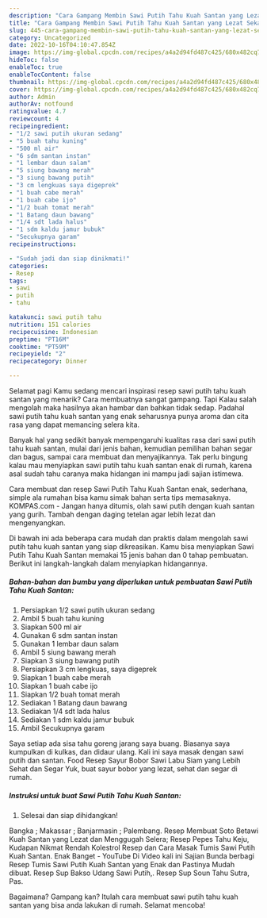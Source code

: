 ```yaml
---
description: "Cara Gampang Membin Sawi Putih Tahu Kuah Santan yang Lezat Sekali}"
title: "Cara Gampang Membin Sawi Putih Tahu Kuah Santan yang Lezat Sekali}"
slug: 445-cara-gampang-membin-sawi-putih-tahu-kuah-santan-yang-lezat-sekali
category: Uncategorized
date: 2022-10-16T04:10:47.854Z
image: https://img-global.cpcdn.com/recipes/a4a2d94fd487c425/680x482cq70/sawi-putih-tahu-kuah-santan-foto-resep-utama.jpg
hideToc: false
enableToc: true
enableTocContent: false
thumbnail: https://img-global.cpcdn.com/recipes/a4a2d94fd487c425/680x482cq70/sawi-putih-tahu-kuah-santan-foto-resep-utama.jpg
cover: https://img-global.cpcdn.com/recipes/a4a2d94fd487c425/680x482cq70/sawi-putih-tahu-kuah-santan-foto-resep-utama.jpg
author: Admin
authorAv: notfound
ratingvalue: 4.7
reviewcount: 4
recipeingredient:
- "1/2 sawi putih ukuran sedang"
- "5 buah tahu kuning"
- "500 ml air"
- "6 sdm santan instan"
- "1 lembar daun salam"
- "5 siung bawang merah"
- "3 siung bawang putih"
- "3 cm lengkuas saya digeprek"
- "1 buah cabe merah"
- "1 buah cabe ijo"
- "1/2 buah tomat merah"
- "1 Batang daun bawang"
- "1/4 sdt lada halus"
- "1 sdm kaldu jamur bubuk"
- "Secukupnya garam"
recipeinstructions:

- "Sudah jadi dan siap dinikmati!"
categories:
- Resep
tags:
- sawi
- putih
- tahu

katakunci: sawi putih tahu 
nutrition: 151 calories
recipecuisine: Indonesian
preptime: "PT16M"
cooktime: "PT59M"
recipeyield: "2"
recipecategory: Dinner

---
```



Selamat pagi Kamu sedang mencari inspirasi resep sawi putih tahu kuah santan yang menarik? Cara membuatnya sangat gampang. Tapi Kalau salah mengolah maka hasilnya akan hambar dan bahkan tidak sedap. Padahal sawi putih tahu kuah santan yang enak seharusnya punya aroma dan cita rasa yang dapat memancing selera kita.


Banyak hal yang sedikit banyak mempengaruhi kualitas rasa dari sawi putih tahu kuah santan, mulai dari jenis bahan, kemudian pemilihan bahan segar dan bagus, sampai cara membuat dan menyajikannya. Tak perlu bingung kalau mau menyiapkan sawi putih tahu kuah santan enak di rumah, karena asal sudah tahu caranya maka hidangan ini mampu jadi sajian istimewa.

Cara membuat dan resep Sawi Putih Tahu Kuah Santan enak, sederhana, simple ala rumahan bisa kamu simak bahan serta tips memasaknya. KOMPAS.com - Jangan hanya ditumis, olah sawi putih dengan kuah santan yang gurih. Tambah dengan daging tetelan agar lebih lezat dan mengenyangkan.


Di bawah ini ada beberapa cara mudah dan praktis dalam mengolah sawi putih tahu kuah santan yang siap dikreasikan. Kamu bisa menyiapkan Sawi Putih Tahu Kuah Santan memakai 15 jenis bahan dan 0 tahap pembuatan. Berikut ini langkah-langkah dalam menyiapkan hidangannya.

<!--inarticleads1-->

##### Bahan-bahan dan bumbu yang diperlukan untuk pembuatan Sawi Putih Tahu Kuah Santan:

1. Persiapkan 1/2 sawi putih ukuran sedang
1. Ambil 5 buah tahu kuning
1. Siapkan 500 ml air
1. Gunakan 6 sdm santan instan
1. Gunakan 1 lembar daun salam
1. Ambil 5 siung bawang merah
1. Siapkan 3 siung bawang putih
1. Persiapkan 3 cm lengkuas, saya digeprek
1. Siapkan 1 buah cabe merah
1. Siapkan 1 buah cabe ijo
1. Siapkan 1/2 buah tomat merah
1. Sediakan 1 Batang daun bawang
1. Sediakan 1/4 sdt lada halus
1. Sediakan 1 sdm kaldu jamur bubuk
1. Ambil Secukupnya garam


Saya setiap ada sisa tahu goreng jarang saya buang. Biasanya saya kumpulkan di kulkas, dan didaur ulang. Kali ini saya masak dengan sawi putih dan santan. Food Resep Sayur Bobor Sawi Labu Siam yang Lebih Sehat dan Segar Yuk, buat sayur bobor yang lezat, sehat dan segar di rumah. 

<!--inarticleads2-->

##### Instruksi untuk buat Sawi Putih Tahu Kuah Santan:


1. Selesai dan siap dihidangkan!

Bangka ; Makassar ; Banjarmasin ; Palembang. Resep Membuat Soto Betawi Kuah Santan yang Lezat dan Menggugah Selera; Resep Pepes Tahu Keju, Kudapan Nikmat Rendah Kolestrol Resep dan Cara Masak Tumis Sawi Putih Kuah Santan. Enak Banget - YouTube Di Video kali ini Sajian Bunda berbagi Resep Tumis Sawi Putih Kuah Santan yang Enak dan Pastinya Mudah dibuat. Resep Sup Bakso Udang Sawi Putih,. Resep Sup Soun Tahu Sutra, Pas. 

Bagaimana? Gampang kan? Itulah cara membuat sawi putih tahu kuah santan yang bisa anda lakukan di rumah. Selamat mencoba!
